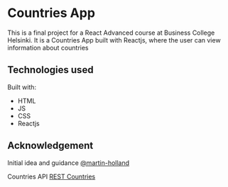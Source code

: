 # Countries App

This is a final project for a React Advanced course at Business College Helsinki. It is a Countries App built with Reactjs, where the user can view information about countries

## Technologies used

Built with:

- HTML
- JS
- CSS
- Reactjs

## Acknowledgement

Initial idea and guidance [@martin-holland](https://github.com/martin-holland)

Countries API [REST Countries](https://restcountries.com/)
